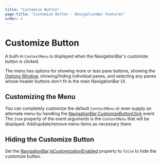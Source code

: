 ```yaml
---
title: "Customize Button"
page-title: "Customize Button - NavigationBar Features"
order: 4
---
```

# Customize Button

A built-in `ContextMenu` is displayed when the NavigationBar's customize button is clicked.

The menu has options for showing more or less pane buttons, showing the [Options Window](options-window.md), showing/hiding individual panes, and selecting any panes whose header buttons don't fit in the main NavigationBar UI.

## Customizing the Menu

You can completely customize the default `ContextMenu` or even supply an alternate menu by handling the [NavigationBar](xref:@ActiproUIRoot.Controls.Navigation.NavigationBar).[CustomizeButtonClick](xref:@ActiproUIRoot.Controls.Navigation.NavigationBar.CustomizeButtonClick) event.  The `Item` property of the event arguments is the `ContextMenu` that will be displayed.  Add/update/remove menu items as necessary there.

## Hiding the Customize Button

Set the [NavigationBar](xref:@ActiproUIRoot.Controls.Navigation.NavigationBar).[IsCustomizationEnabled](xref:@ActiproUIRoot.Controls.Navigation.NavigationBar.IsCustomizationEnabled) property to `false` to hide the customize button.
